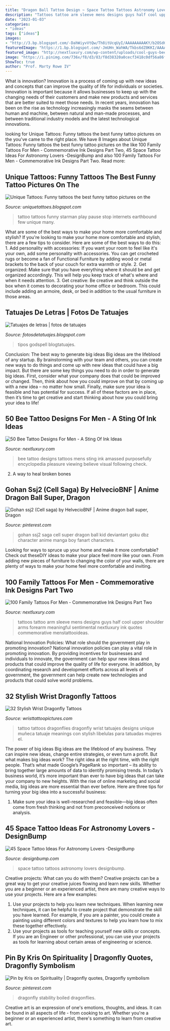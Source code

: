 ```yaml
---
title: "Dragon Ball Tattoo Design ~ Space Tattoo Tattoos Astronomy Lovers Designbump"
description: "Tattoos tattoo arm sleeve mens designs guys half cool upper shoulder arms forearm meaningful sentimental nextluxury ink quotes commemorative menstattooideas"
date: "2023-01-03"
categories:
- "ideas"
tags: ["ideas"]
images:
- "http://3.bp.blogspot.com/-DahWiyvVtQw/Th8itUcqUyI/AAAAAAAAAKY/b2OSd6IHHgA/s640/letras+tatuajes+3.jpg"
featuredImage: "https://1.bp.blogspot.com/-JmUHn_WahWA/Tkbs6dZ0KKI/AAAAAAAAAEk/qyNIhyAvi_0/s1600/Pause+and+Play+Funny+Tattoos.jpg"
featured_image: "http://nextluxury.com/wp-content/uploads/cool-guys-bee-thigh-tattoo-inspiration.jpg"
image: "https://i.pinimg.com/736x/f8/d3/83/f8d38320a0cecf3418c0df56a86f50bd.jpg"
ShowToc: true
author: "Prof. Marty Rowe IV"
---
```



What is innovation?
Innovation is a process of coming up with new ideas and concepts that can improve the quality of life for individuals or societies. Innovation is important because it allows businesses to keep up with the changing needs of their customers and make new products and services that are better suited to meet those needs. In recent years, innovation has been on the rise as technology increasingly masks the seams between human and machine, between natural and man-made processes, and between traditional industry models and the latest technological innovations.

	

		
looking for Unique Tattoos: Funny tattoos the best funny tattoo pictures on the you've came to the right place. We have 8 Images about Unique Tattoos: Funny tattoos the best funny tattoo pictures on the like 100 Family Tattoos For Men - Commemorative Ink Designs Part Two, 45 Space Tattoo Ideas For Astronomy Lovers -DesignBump and also 100 Family Tattoos For Men - Commemorative Ink Designs Part Two. Read more:
		
    
## Unique Tattoos: Funny Tattoos The Best Funny Tattoo Pictures On The

<img loading=lazy src="https://1.bp.blogspot.com/-JmUHn_WahWA/Tkbs6dZ0KKI/AAAAAAAAAEk/qyNIhyAvi_0/s1600/Pause+and+Play+Funny+Tattoos.jpg" onerror="this.onerror=null;this.src='https://tse3.mm.bing.net/th?id=OIP.dROcA0L4HRWL4eaNIqdTCwHaJ4&amp;pid=15.1';" alt="Unique Tattoos: Funny tattoos the best funny tattoo pictures on the">

_Source: uniquetattoes.blogspot.com_

>tattoo tattoos funny starman play pause stop internets earthbound few unique many. 

	

What are some of the best ways to make your home more comfortable and stylish?
If you're looking to make your home more comfortable and stylish, there are a few tips to consider. Here are some of the best ways to do this: 1. Add personality with accessories: If you want your room to feel like it's your own, add some personality with accessories. You can get crocheted rugs or become a fan of Functional Furniture by adding wood or metal brackets to the back of your couch for extra warmth or style. 2. Get organized: Make sure that you have everything where it should be and get organized accordingly. This will help you keep track of what's where and when it needs attention. 3. Get creative: Be creative and think outside the box when it comes to decorating your home office or bedroom. This could include adding an armoire, desk, or bed in addition to the usual furniture in those areas. 
    
## Tatuajes De Letras | Fotos De Tatuajes

<img loading=lazy src="http://3.bp.blogspot.com/-DahWiyvVtQw/Th8itUcqUyI/AAAAAAAAAKY/b2OSd6IHHgA/s640/letras+tatuajes+3.jpg" onerror="this.onerror=null;this.src='https://tse1.mm.bing.net/th?id=OIP.8_OZP1PNdvV57H8Qqyn6GgAAAA&amp;pid=15.1';" alt="Tatuajes de letras | fotos de tatuajes">

_Source: fotosdetatuajes.blogspot.com_

>tipos godspell blogtatuajes. 

	

Conclusion: The best way to generate big ideas
Big ideas are the lifeblood of any startup. By brainstorming with your team and others, you can create new ways to do things and come up with new ideas that could have a big impact. But there are some key things you need to do in order to generate big ideas. First, consider what your company does that could be improved or changed. Then, think about how you could improve on that by coming up with a new idea – no matter how small. Finally, make sure your idea is feasible and has potential for success. If all of these factors are in place, then it’s time to get creative and start thinking about how you could bring your idea to life!

    
## 50 Bee Tattoo Designs For Men - A Sting Of Ink Ideas

<img loading=lazy src="http://nextluxury.com/wp-content/uploads/cool-guys-bee-thigh-tattoo-inspiration.jpg" onerror="this.onerror=null;this.src='https://tse3.mm.bing.net/th?id=OIP.VuZWQxn27hirNMF53S_x0gAAAA&amp;pid=15.1';" alt="50 Bee Tattoo Designs For Men - A Sting Of Ink Ideas">

_Source: nextluxury.com_

>bee tattoo designs tattoos mens sting ink amassed purposefully encyclopedia pleasure viewing believe visual following check. 

	

2. A way to heal broken bones 

    
## Gohan Ssj2 (Cell Saga) By HelvecioBNF | Anime Dragon Ball Super, Dragon

<img loading=lazy src="https://i.pinimg.com/736x/3f/5d/3b/3f5d3b32dd91bc49331c57d8ed4d4296.jpg" onerror="this.onerror=null;this.src='https://tse1.mm.bing.net/th?id=OIP.emgptrCrBBzUk-9z1pQ65QHaMB&amp;pid=15.1';" alt="Gohan ssj2 (Cell saga) by HelvecioBNF | Anime dragon ball super, Dragon">

_Source: pinterest.com_

>gohan ssj2 saga cell super dragon ball kid deviantart goku dbz character anime manga boy fanart characters. 

	

Looking for ways to spruce up your home and make it more comfortable? Check out theseDIY ideas to make your place feel more like your own. From adding new pieces of furniture to changing the color of your walls, there are plenty of ways to make your home feel more comfortable and inviting.

    
## 100 Family Tattoos For Men - Commemorative Ink Designs Part Two

<img loading=lazy src="http://nextluxury.com/wp-content/uploads/mens-upper-arms-sentimental-lines-family-tattoo.jpg" onerror="this.onerror=null;this.src='https://tse3.mm.bing.net/th?id=OIP.9lFAr8zB8gg8cU7G-82oCAHaHa&amp;pid=15.1';" alt="100 Family Tattoos For Men - Commemorative Ink Designs Part Two">

_Source: nextluxury.com_

>tattoos tattoo arm sleeve mens designs guys half cool upper shoulder arms forearm meaningful sentimental nextluxury ink quotes commemorative menstattooideas. 

	

National Innovation Policies: What role should the government play in promoting innovation?
National innovation policies can play a vital role in promoting innovation. By providing incentives for businesses and individuals to innovate, the government can help spur new ideas and products that could improve the quality of life for everyone. In addition, by coordinating research and development efforts across all levels of government, the government can help create new technologies and products that could solve world problems.

    
## 32 Stylish Wrist Dragonfly Tattoos

<img loading=lazy src="http://www.wristtattoopictures.com/wp-content/uploads/2016/06/Dragonflies-Tattoo-WT108.jpg" onerror="this.onerror=null;this.src='https://tse4.mm.bing.net/th?id=OIP.XZ-vMmh71RQB0sQK6dejRgHaEB&amp;pid=15.1';" alt="32 Stylish Wrist Dragonfly Tattoos">

_Source: wristtattoopictures.com_

>tattoo tattoos dragonflies dragonfly wrist tatuajes designs unique muñeca tatuaje meanings con stylish libelulas para tatuadas mujeres el. 

	

The power of big ideas
Big ideas are the lifeblood of any business. They can inspire new ideas, change entire strategies, or even turn a profit. But what makes big ideas work? The right idea at the right time, with the right people. That’s what made Google’s PageRank so important – its ability to bring together large amounts of data to identify promising trends.
In today’s business world, it’s more important than ever to have big ideas that can take your company to new heights. With the rise of online marketing and social media, big ideas are more essential than ever before. Here are three tips for turning your big idea into a successful business:

1) Make sure your idea is well-researched and feasible—big ideas often come from fresh thinking and not from preconceived notions or analysis.

    
## 45 Space Tattoo Ideas For Astronomy Lovers -DesignBump

<img loading=lazy src="http://designbump.com/wp-content/uploads/2014/12/space-star-tattoos-26.jpg" onerror="this.onerror=null;this.src='https://tse3.mm.bing.net/th?id=OIP.W3CNXMbughEw8gbfz-v9nQHaFj&amp;pid=15.1';" alt="45 Space Tattoo Ideas For Astronomy Lovers -DesignBump">

_Source: designbump.com_

>space tattoo tattoos astronomy lovers designbump. 

	

Creative projects: What can you do with them?
Creative projects can be a great way to get your creative juices flowing and learn new skills. Whether you are a beginner or an experienced artist, there are many creative ways to use your projects. Here are a few examples: 
1. Use your projects to help you learn new techniques. When learning new techniques, it can be helpful to create project that demonstrate the skill you have learned. For example, if you are a painter, you could create a painting using different colors and textures to help you learn how to mix these together effectively. 
2. Use your projects as tools for teaching yourself new skills or concepts. If you are an Engineer or other professional, you can use your projects as tools for learning about certain areas of engineering or science.

    
## Pin By Kris On Spirituality | Dragonfly Quotes, Dragonfly Symbolism

<img loading=lazy src="https://i.pinimg.com/736x/f8/d3/83/f8d38320a0cecf3418c0df56a86f50bd.jpg" onerror="this.onerror=null;this.src='https://tse2.mm.bing.net/th?id=OIP.0s4FWZgI5BG56r5N3uXFGwAAAA&amp;pid=15.1';" alt="Pin by Kris on Spirituality | Dragonfly quotes, Dragonfly symbolism">

_Source: pinterest.com_

>dragonfly stability boiled dragonflies. 

	

Creative art is an expression of one's emotions, thoughts, and ideas. It can be found in all aspects of life - from cooking to art. Whether you're a beginner or an experienced artist, there's something to learn from creative art.

